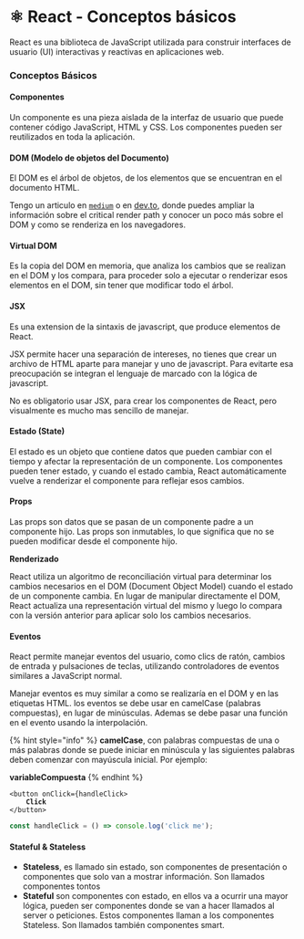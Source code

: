 # ⚛ React - Conceptos básicos

React es una biblioteca de JavaScript utilizada para construir interfaces de usuario (UI) interactivas y reactivas en aplicaciones web.



### Conceptos Básicos



#### Componentes

Un componente es una pieza aislada de la interfaz de usuario que puede contener código JavaScript, HTML y CSS. Los componentes pueden ser reutilizados en toda la aplicación.



#### DOM (Modelo de objetos del Documento)

El DOM es el árbol de objetos, de los elementos que se encuentran en el documento HTML.

Tengo un articulo en [`medium`](https://vanessamarely.medium.com/crp-critical-render-path-o-ruta-de-acceso-de-representaci%C3%B3n-cr%C3%ADtica-1f2ca78d2645) o en [dev.to](https://dev.to/vanessamarely/crp-critical-render-path-o-ruta-de-acceso-de-representacion-critica-31eh), donde puedes ampliar la información sobre el critical render path y conocer un poco más sobre el DOM y como se renderiza en los navegadores.



#### Virtual DOM

Es la copia del DOM en memoria, que analiza los cambios que se realizan en el DOM y los compara, para proceder solo a ejecutar o renderizar esos elementos en el DOM, sin tener que modificar todo el árbol.

#### JSX

Es una extension de la sintaxis de javascript, que produce elementos de React.

JSX permite hacer una separación de intereses, no tienes que crear un archivo de HTML aparte para manejar y uno de javascript. Para evitarte esa preocupación se integran el lenguaje de marcado con la lógica de javascript.&#x20;

No es obligatorio usar JSX, para crear los componentes de React, pero visualmente es mucho mas sencillo de manejar.

#### **Estado (State)**

El estado es un objeto que contiene datos que pueden cambiar con el tiempo y afectar la representación de un componente. Los componentes pueden tener estado, y cuando el estado cambia, React automáticamente vuelve a renderizar el componente para reflejar esos cambios.

#### Props

Las props son datos que se pasan de un componente padre a un componente hijo. Las props son inmutables, lo que significa que no se pueden modificar desde el componente hijo.



**Renderizado**

React utiliza un algoritmo de reconciliación virtual para determinar los cambios necesarios en el DOM (Document Object Model) cuando el estado de un componente cambia. En lugar de manipular directamente el DOM, React actualiza una representación virtual del mismo y luego lo compara con la versión anterior para aplicar solo los cambios necesarios.

#### Eventos

React permite manejar eventos del usuario, como clics de ratón, cambios de entrada y pulsaciones de teclas, utilizando controladores de eventos similares a JavaScript normal.

Manejar eventos es muy similar a como se realizaría en el DOM y en las etiquetas HTML. los eventos se debe usar en camelCase (palabras compuestas), en lugar de minúsculas. Ademas se debe pasar una función en el evento usando la interpolación.

{% hint style="info" %}
**camelCase**, con palabras compuestas de una o más palabras donde se puede iniciar en minúscula y las siguientes palabras deben comenzar con mayúscula inicial. Por ejemplo:

**variableCompuesta**
{% endhint %}

<pre class="language-javascript"><code class="lang-javascript">&#x3C;button onClick={handleClick>
<strong>    Click
</strong>&#x3C;/button>
</code></pre>

```javascript
const handleClick = () => console.log('click me');
```

#### Stateful & Stateless&#x20;

* **Stateless**, es llamado sin estado, son componentes de presentación o componentes que solo van a mostrar información. Son llamados componentes tontos
* **Stateful** son componentes con estado, en ellos va a ocurrir una mayor lógica, pueden ser componentes donde se van a hacer llamados al server o peticiones. Estos componentes llaman a los componentes Stateless. Son llamados también componentes smart.
